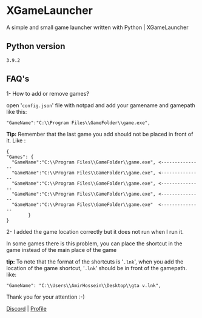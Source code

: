 # XGameLauncher
A simple and small game launcher written with Python | XGameLauncher

## Python version
`3.9.2`

## FAQ's

1- How to add or remove games?

open '`config.json`' file with notpad and add your gamename and gamepath
like this:

  ```
"GameName":"C:\\Program Files\\GameFolder\\game.exe",
  ```
	
  **Tip:** Remember that the last game you add should not be placed in front of it. Like :
```
{
"Games": {
  "GameName":"C:\\Program Files\\GameFolder\\game.exe", <---------------
  "GameName":"C:\\Program Files\\GameFolder\\game.exe", <---------------
  "GameName":"C:\\Program Files\\GameFolder\\game.exe", <---------------
  "GameName":"C:\\Program Files\\GameFolder\\game.exe", <---------------
  "GameName":"C:\\Program Files\\GameFolder\\game.exe"  <---------------
        }
}

```

2- I added the game location correctly but it does not run when I run it.

In some games there is this problem, you can place the shortcut in the game instead of the main place of the game

**tip:** To note that the format of the shortcuts is '`.lnk`', when you add the location of the game shortcut, '`.lnk`' should be in front of the gamepath.
like:
```
"GameName": "C:\\Users\\AmirHossein\\Desktop\\gta v.lnk",
```

Thank you for your attention :-)

[Discord](https://discord.gg/aty7pbvzHp) | [Profile](https://github.com/OsamuraiO)
